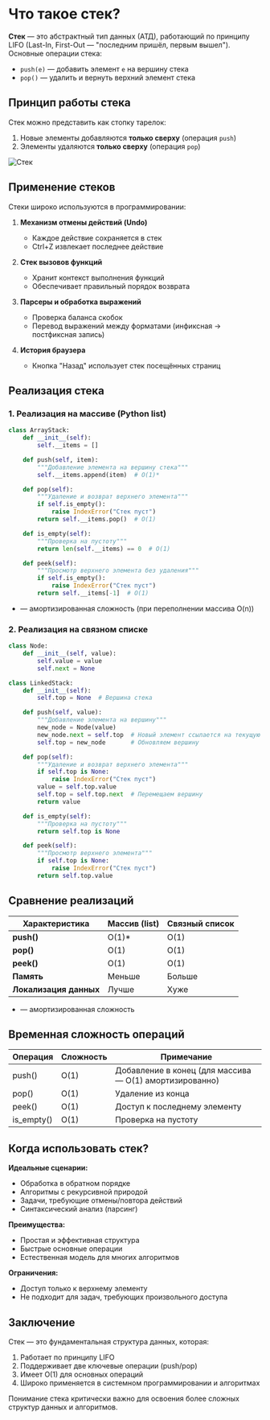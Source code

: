 # Что такое стек?

**Стек** — это абстрактный тип данных (АТД), работающий по принципу LIFO (Last-In, First-Out — "последним пришёл, первым вышел"). Основные операции стека:
- `push(e)` — добавить элемент `e` на вершину стека
- `pop()` — удалить и вернуть верхний элемент стека

## Принцип работы стека

Стек можно представить как стопку тарелок:
1. Новые элементы добавляются **только сверху** (операция `push`)
2. Элементы удаляются **только сверху** (операция `pop`)

![Стек](https://media.geeksforgeeks.org/wp-content/cdn-uploads/20230726165552/Stack-Data-Structure.png)

## Применение стеков

Стеки широко используются в программировании:

1. **Механизм отмены действий (Undo)**
   - Каждое действие сохраняется в стек
   - Ctrl+Z извлекает последнее действие

2. **Стек вызовов функций**
   - Хранит контекст выполнения функций
   - Обеспечивает правильный порядок возврата

3. **Парсеры и обработка выражений**
   - Проверка баланса скобок
   - Перевод выражений между форматами (инфиксная → постфиксная запись)

4. **История браузера**
   - Кнопка "Назад" использует стек посещённых страниц

## Реализация стека

### 1. Реализация на массиве (Python list)
```python
class ArrayStack:
    def __init__(self):
        self.__items = []

    def push(self, item):
        """Добавление элемента на вершину стека"""
        self.__items.append(item)  # O(1)*

    def pop(self):
        """Удаление и возврат верхнего элемента"""
        if self.is_empty():
            raise IndexError("Стек пуст")
        return self.__items.pop()  # O(1)

    def is_empty(self):
        """Проверка на пустоту"""
        return len(self.__items) == 0  # O(1)

    def peek(self):
        """Просмотр верхнего элемента без удаления"""
        if self.is_empty():
            raise IndexError("Стек пуст")
        return self.__items[-1]  # O(1)
```

* — амортизированная сложность (при переполнении массива O(n))

### 2. Реализация на связном списке
```python
class Node:
    def __init__(self, value):
        self.value = value
        self.next = None

class LinkedStack:
    def __init__(self):
        self.top = None  # Вершина стека

    def push(self, value):
        """Добавление элемента на вершину"""
        new_node = Node(value)
        new_node.next = self.top  # Новый элемент ссылается на текущую вершину
        self.top = new_node       # Обновляем вершину

    def pop(self):
        """Удаление и возврат верхнего элемента"""
        if self.top is None:
            raise IndexError("Стек пуст")
        value = self.top.value
        self.top = self.top.next  # Перемещаем вершину
        return value

    def is_empty(self):
        """Проверка на пустоту"""
        return self.top is None

    def peek(self):
        """Просмотр верхнего элемента"""
        if self.top is None:
            raise IndexError("Стек пуст")
        return self.top.value
```

## Сравнение реализаций

| Характеристика       | Массив (list) | Связный список |
|----------------------|---------------|----------------|
| **push()**           | O(1)*         | O(1)           |
| **pop()**            | O(1)          | O(1)           |
| **peek()**           | O(1)          | O(1)           |
| **Память**           | Меньше        | Больше         |
| **Локализация данных**| Лучше        | Хуже           |

* — амортизированная сложность

## Временная сложность операций

| Операция  | Сложность | Примечание |
|-----------|-----------|------------|
| push()    | O(1)      | Добавление в конец (для массива — O(1) амортизированно) |
| pop()     | O(1)      | Удаление из конца |
| peek()    | O(1)      | Доступ к последнему элементу |
| is_empty()| O(1)      | Проверка на пустоту |

## Когда использовать стек?

**Идеальные сценарии:**
- Обработка в обратном порядке
- Алгоритмы с рекурсивной природой
- Задачи, требующие отмены/повтора действий
- Синтаксический анализ (парсинг)

**Преимущества:**
- Простая и эффективная структура
- Быстрые основные операции
- Естественная модель для многих алгоритмов

**Ограничения:**
- Доступ только к верхнему элементу
- Не подходит для задач, требующих произвольного доступа

## Заключение

Стек — это фундаментальная структура данных, которая:
1. Работает по принципу LIFO
2. Поддерживает две ключевые операции (push/pop)
3. Имеет O(1) для основных операций
4. Широко применяется в системном программировании и алгоритмах

Понимание стека критически важно для освоения более сложных структур данных и алгоритмов.